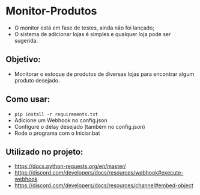 # Monitor-Produtos
- O monitor está em fase de testes, ainda não foi lançado;
- O sistema de adicionar lojas é simples e qualquer loja pode ser sugerida.

## Objetivo:
- Monitorar o estoque de produtos de diversas lojas para encontrar algum produto desejado.

## Como usar:
- ``pip install -r requirements.txt``
- Adicione um Webhook no config.json
- Configure o delay desejado (também no config.json)
- Rode o programa com o Iniciar.bat

## Utilizado no projeto:
- https://docs.python-requests.org/en/master/
- https://discord.com/developers/docs/resources/webhook#execute-webhook
- https://discord.com/developers/docs/resources/channel#embed-object